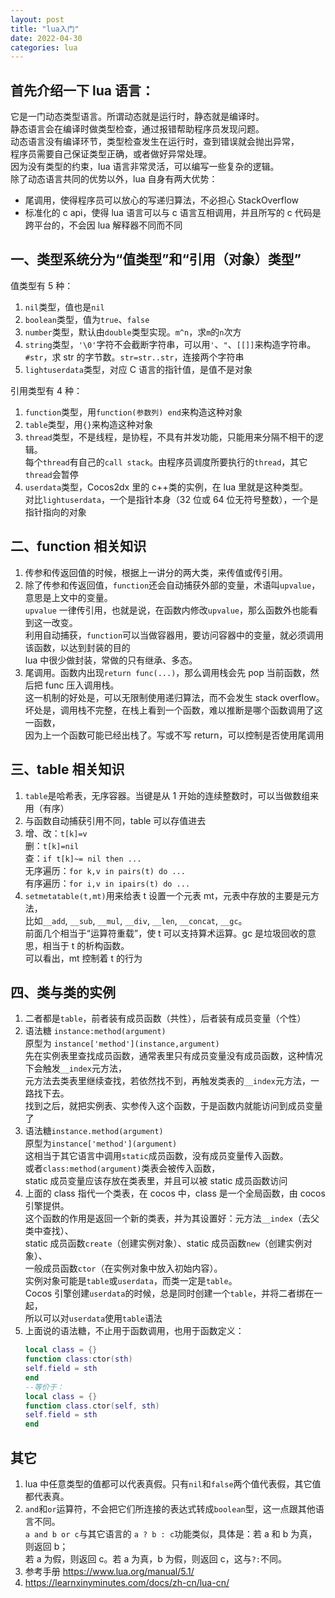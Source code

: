 ```yaml
---
layout: post
title: "lua入门"
date: 2022-04-30
categories: lua
---
```


## 首先介绍一下 lua 语言：

它是一门动态类型语言。所谓动态就是运行时，静态就是编译时。\
静态语言会在编译时做类型检查，通过报错帮助程序员发现问题。\
动态语言没有编译环节，类型检查发生在运行时，查到错误就会抛出异常，\
程序员需要自己保证类型正确，或者做好异常处理。\
因为没有类型的约束，lua 语言非常灵活，可以编写一些复杂的逻辑。\
除了动态语言共同的优势以外，lua 自身有两大优势：

- 尾调用，使得程序员可以放心的写递归算法，不必担心 StackOverflow
- 标准化的 c api，使得 lua 语言可以与 c 语言互相调用，并且所写的 c 代码是跨平台的，不会因 lua 解释器不同而不同

## 一、类型系统分为“值类型”和“引用（对象）类型”

值类型有 5 种：

1. `nil`类型，值也是`nil`
2. `boolean`类型，值为`true`、`false`
3. `number`类型，默认由`double`类型实现。`m^n`，求`m`的`n`次方
4. `string`类型，`'\0'`字符不会截断字符串，可以用`'`、`"`、`[[]]`来构造字符串。\
   `#str`，求 str 的字节数。`str=str..str`，连接两个字符串
5. `lightuserdata`类型，对应 C 语言的指针值，是值不是对象

引用类型有 4 种：

1. `function`类型，用`function(参数列) end`来构造这种对象
2. `table`类型，用`{}`来构造这种对象
3. `thread`类型，不是线程，是协程，不具有并发功能，只能用来分隔不相干的逻辑。\
   每个`thread`有自己的`call stack`。由程序员调度所要执行的`thread`，其它`thread`会暂停
4. `userdata`类型，Cocos2dx 里的 c++类的实例，在 lua 里就是这种类型。\
   对比`lightuserdata`，一个是指针本身（32 位或 64 位无符号整数），一个是指针指向的对象

## 二、function 相关知识

1. 传参和传返回值的时候，根据上一讲分的两大类，来传值或传引用。
2. 除了传参和传返回值，`function`还会自动捕获外部的变量，术语叫`upvalue`，意思是上文中的变量。\
   `upvalue` 一律传引用，也就是说，在函数内修改`upvalue`，那么函数外也能看到这一改变。\
   利用自动捕获，`function`可以当做容器用，要访问容器中的变量，就必须调用该函数，以达到封装的目的\
   lua 中很少做封装，常做的只有继承、多态。
3. 尾调用。函数内出现`return func(...)`，那么调用栈会先 pop 当前函数，然后把 func 压入调用栈。\
   这一机制的好处是，可以无限制使用递归算法，而不会发生 stack overflow。\
   坏处是，调用栈不完整，在栈上看到一个函数，难以推断是哪个函数调用了这一函数，\
   因为上一个函数可能已经出栈了。写或不写 return，可以控制是否使用尾调用

## 三、table 相关知识

1. `table`是哈希表，无序容器。当键是从 1 开始的连续整数时，可以当做数组来用（有序）
2. 与函数自动捕获引用不同，table 可以存值进去
3. 增、改：`t[k]=v`\
   删：`t[k]=nil`\
   查：`if t[k]~= nil then ...`\
   无序遍历：`for k,v in pairs(t) do ...`\
   有序遍历：`for i,v in ipairs(t) do ...`
4. `setmetatable(t,mt)`用来给表 t 设置一个元表 mt，元表中存放的主要是元方法，\
   比如`__add`, `__sub`, `__mul`, `__div`, `__len`, `__concat`, `__gc`。\
   前面几个相当于“运算符重载”，使 t 可以支持算术运算。gc 是垃圾回收的意思，相当于 t 的析构函数。\
   可以看出，mt 控制着 t 的行为

## 四、类与类的实例

1. 二者都是`table`，前者装有成员函数（共性），后者装有成员变量（个性）
2. 语法糖 `instance:method(argument)`\
   原型为 `instance['method'](instance,argument)`\
   先在实例表里查找成员函数，通常表里只有成员变量没有成员函数，这种情况下会触发`__index`元方法，\
   元方法去类表里继续查找，若依然找不到，再触发类表的`__index`元方法，一路找下去。\
   找到之后，就把实例表、实参传入这个函数，于是函数内就能访问到成员变量了
3. 语法糖`instance.method(argument)`\
   原型为`instance['method'](argument)`\
   这相当于其它语言中调用`static`成员函数，没有成员变量传入函数。\
   或者`class:method(argument)`类表会被传入函数，\
   static 成员变量应该存放在类表里，并且可以被 static 成员函数访问
4. 上面的 class 指代一个类表，在 cocos 中，class 是一个全局函数，由 cocos 引擎提供。\
   这个函数的作用是返回一个新的类表，并为其设置好：元方法`__index`（去父类中查找）、\
   static 成员函数`create`（创建实例对象）、static 成员函数`new`（创建实例对象）、\
   一般成员函数`ctor`（在实例对象中放入初始内容）。\
   实例对象可能是`table`或`userdata`，而类一定是`table`。\
   Cocos 引擎创建`userdata`的时候，总是同时创建一个`table`，并将二者绑在一起，\
   所以可以对`userdata`使用`table`语法
5. 上面说的语法糖，不止用于函数调用，也用于函数定义：
   ```lua
   local class = {}
   function class:ctor(sth)
   self.field = sth
   end
   --等价于：
   local class = {}
   function class.ctor(self, sth)
   self.field = sth
   end
   ```

## 其它

1. lua 中任意类型的值都可以代表真假。只有`nil`和`false`两个值代表假，其它值都代表真。
2. `and`和`or`运算符，不会把它们所连接的表达式转成`boolean`型，这一点跟其他语言不同。\
   `a and b or c`与其它语言的 `a ? b : c`功能类似，具体是：若 a 和 b 为真，则返回 b；\
   若 a 为假，则返回 c。若 a 为真，b 为假，则返回 c，这与`?:`不同。
3. 参考手册 https://www.lua.org/manual/5.1/
4. https://learnxinyminutes.com/docs/zh-cn/lua-cn/
